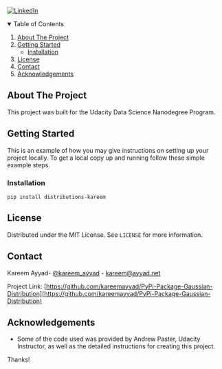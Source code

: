 [![LinkedIn][linkedin-shield]][linkedin-url]
<!-- TABLE OF CONTENTS -->
<details open="open">
  <summary>Table of Contents</summary>
  <ol>
    <li>
      <a href="#about-the-project">About The Project</a>
    </li>
    <li>
      <a href="#getting-started">Getting Started</a>
      <ul>
        <li><a href="#installation">Installation</a></li>
      </ul>
    </li>
    <li><a href="#license">License</a></li>
    <li><a href="#contact">Contact</a></li>
    <li><a href="#acknowledgements">Acknowledgements</a></li>
  </ol>
</details>



<!-- ABOUT THE PROJECT -->
## About The Project

This project was built for the Udacity Data Science Nanodegree Program.

<!-- GETTING STARTED -->
## Getting Started

This is an example of how you may give instructions on setting up your project locally.
To get a local copy up and running follow these simple example steps.

### Installation
   ```pip install distributions-kareem```


<!-- LICENSE -->
## License

Distributed under the MIT License. See `LICENSE` for more information.

<!-- CONTACT -->
## Contact

Kareem Ayyad- [@kareem_ayyad](https://twitter.com/kareem_ayyad) - kareem@ayyad.net

Project Link: [https://github.com/kareemayyad/PyPi-Package-Gaussian-Distribution](https://github.com/kareemayyad/PyPi-Package-Gaussian-Distribution)

<!-- ACKNOWLEDGEMENTS -->
## Acknowledgements
* Some of the code used was provided by Andrew Paster, Udacity Instructor, as well as the detailed instructions for creating this project.

Thanks!

[linkedin-shield]: https://img.shields.io/badge/-LinkedIn-black.svg?style=for-the-badge&logo=linkedin&colorB=555
[linkedin-url]: https://www.linkedin.com/in/kareemayyad/